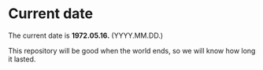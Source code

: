 # Current date

The current date is **1972.05.16.** (YYYY.MM.DD.)

This repository will be good when the world ends, so we will know how long it lasted.